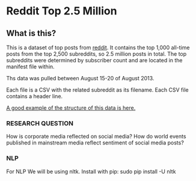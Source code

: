 # Reddit Top 2.5 Million

## What is this?

This is a dataset of top posts from [reddit](http://www.reddit.com). It contains the top 1,000 all-time posts from the top 2,500 subreddits, so 2.5 million posts in total. The top subreddits were determined by subscriber count and are located in the manifest file within.

Ths data was pulled between August 15-20 of August 2013.

Each file is a CSV with the related subreddit as its filename. Each CSV file contains a header line.

[A good example of the structure of this data is here.](https://github.com/umbrae/reddit-top-2.5-million/blob/master/data/serendipity.csv)


### RESEARCH QUESTION
How is corporate media reflected on social media?  How do world events published
in mainstream media reflect sentiment of social media posts?

### NLP
For NLP We will be using nltk.  Install with pip:
sudo pip install -U nltk


